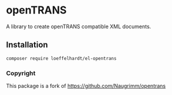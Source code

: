 # openTRANS

A library to create openTRANS compatible XML documents.

## Installation

```
composer require loeffelhardt/el-opentrans
```

### Copyright

This package is a fork of https://github.com/Naugrimm/opentrans
